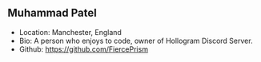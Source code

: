## Muhammad Patel
- Location: Manchester, England
- Bio: A person who enjoys to code, owner of Hollogram Discord Server.
- Github: https://github.com/FiercePrism
